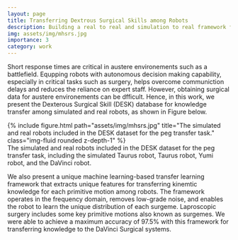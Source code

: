 ```yaml
---
layout: page
title: Transferring Dextrous Surgical Skills among Robots
description: Building a real to real and simulation to real framework for knowledge transfer among robots. 
img: assets/img/mhsrs.jpg
importance: 3
category: work
---
```


Short response times are critical in austere environements such as a battlefield. Equpping robots with autonomous decision making capability, especially in critical tasks such as surgery, helps overcome communiction delays and reduces the reliance on expert staff. However, obtaining surgical data for austere environements can be dfficult. Hence, in this work, we present the Dexterous Surgical Skill (DESK) database for knowledge transfer among simulated and real robots, as shown in Figure below. 

<div class="row">
    <div class="col-sm mt-3 mt-md-0">
        {% include figure.html path="assets/img/mhsrs.jpg" title="The simulated and real robots included in the DESK dataset for the peg transfer task." class="img-fluid rounded z-depth-1" %}
    </div>
<div class="caption">
    The simulated and real robots included in the DESK dataset for the peg transfer task, including the simulated Taurus robot, Taurus robot, Yumi robot, and the DaVinci robot. 
</div>

We also present a unique machine learning-based transfer learning framework that extracts unique features for transferring kinemtic knowledge for each primitive motion among robots. The framework operates in the frequency domain, removes low-grade noise, and enables the robot to learn the unique distribution of each surgeme. Laproscopic surgery includes some key primitive motions also known as surgemes. We were able to achieve a maximum accuracy of 97.5% with this framework for transferring knowledge to the DaVinci Surgical systems.







